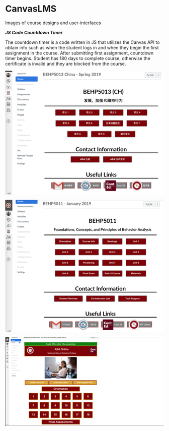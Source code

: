 # CanvasLMS
Images of course designs and user-interfaces

*******JS Code Countdown Timer*******

The countdown timer is a code written in JS that utilizes the Canvas API to obtain info such as when the student logs in and when they begin the first assignment in the course. After submitting first assignment, countdown timer begins. Student has 180 days to complete course, otherwise the certificate is invalid and they are blocked from the course. 

![](images/China_Course.png)

![](images/Course_Design_2.png)

![](images/Homepage%20RBT%20w%20Timer.png)


